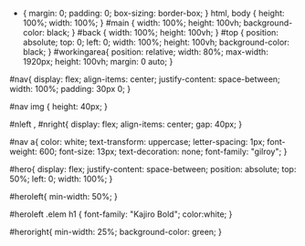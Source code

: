 * {
  margin: 0;
  padding: 0;
  box-sizing: border-box;
}
html,
body {
  height: 100%;
  width: 100%;
}
#main {
  width: 100%;
  height: 100vh;
  background-color: black;
}
#back {
  width: 100%;
  height: 100vh;
}
#top {
  position: absolute;
  top: 0;
  left: 0;
  width: 100%;
  height: 100vh;
  background-color: black;
}
#workingarea{
    position: relative;
    width: 80%;
    max-width: 1920px;
    height: 100vh;
    margin: 0 auto;
}

#nav{
    display: flex;
    align-items: center;
    justify-content: space-between;
    width: 100%;
    padding: 30px 0;
}

#nav img {
    height: 40px;
}

#nleft , #nright{
    display: flex;
    align-items: center;
    gap: 40px;
}


#nav a{
    color: white;
    text-transform: uppercase;
    letter-spacing: 1px;
    font-weight: 600;
    font-size: 13px;
    text-decoration: none;
    font-family: "gilroy";
}


#hero{
    display: flex;
    justify-content: space-between;
    position: absolute;
    top: 50%;
    left: 0;
    width: 100%;
}

#heroleft{
    min-width: 50%;
}

#heroleft .elem h1 {
    font-family: "Kajiro Bold";
    color:white;
}

#heroright{
    min-width: 25%;
    background-color: green;
}
